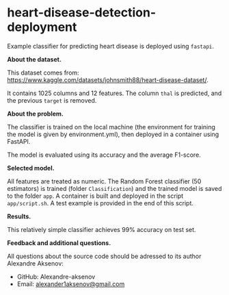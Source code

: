 # heart-disease-detection-deployment
Example classifier for predicting heart disease is deployed using <code>fastapi</code>.

<b>About the dataset.</b>

This dataset comes from:
https://www.kaggle.com/datasets/johnsmith88/heart-disease-dataset/.

It contains 1025 columns and 12 features.
The column <code>thal</code> is predicted, and the previous <code>target</code> is removed.

<b>About the problem.</b>

The classifier is trained on the local machine (the environment for training the model is given by environment.yml), then deployed in a container using FastAPI.

The model is evaluated using its accuracy and the average F1-score.

<b>Selected model.</b>

All features are treated as numeric. The Random Forest classifier (50 estimators) is trained (folder <code>Classification</code>)
and the trained model is saved to the folder <code>app</code>. A container is built and deployed in the script <code>app/script.sh</code>.
A test example is provided in the end of this script.

<b>Results.</b>

This relatively simple classifier achieves 99% accuracy on test set.

<b>Feedback and additional questions.</b>

All questions about the source code should be adressed to its author Alexandre Aksenov:
* GitHub: Alexandre-aksenov
* Email: alexander1aksenov@gmail.com
